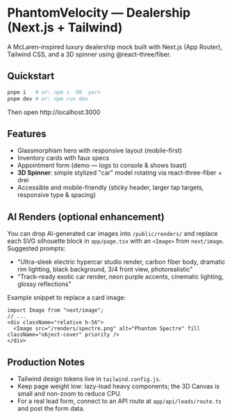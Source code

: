 # PhantomVelocity — Dealership (Next.js + Tailwind)

A McLaren-inspired luxury dealership mock built with Next.js (App Router), Tailwind CSS, and a 3D spinner using @react-three/fiber.

## Quickstart

```bash
pnpm i   # or: npm i  OR  yarn
pnpm dev # or: npm run dev
```

Then open http://localhost:3000

## Features
- Glassmorphism hero with responsive layout (mobile-first)
- Inventory cards with faux specs
- Appointment form (demo — logs to console & shows toast)
- **3D Spinner**: simple stylized "car" model rotating via react-three-fiber + drei
- Accessible and mobile-friendly (sticky header, larger tap targets, responsive type & spacing)

## AI Renders (optional enhancement)
You can drop AI-generated car images into `/public/renders/` and replace each SVG silhouette block in `app/page.tsx` with an `<Image>` from `next/image`. Suggested prompts:
- "Ultra-sleek electric hypercar studio render, carbon fiber body, dramatic rim lighting, black background, 3/4 front view, photorealistic"
- "Track-ready exotic car render, neon purple accents, cinematic lighting, glossy reflections"

Example snippet to replace a card image:
```tsx
import Image from "next/image";
// ...
<div className="relative h-56">
  <Image src="/renders/spectre.png" alt="Phantom Spectre" fill className="object-cover" priority />
</div>
```

## Production Notes
- Tailwind design tokens live in `tailwind.config.js`.
- Keep page weight low: lazy-load heavy components; the 3D Canvas is small and non-zoom to reduce CPU.
- For a real lead form, connect to an API route at `app/api/leads/route.ts` and post the form data.
